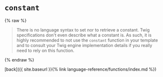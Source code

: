 `constant`
==========

{% raw %}

> There is no language syntax to set nor to retrieve a constant. Twig specifications don't even describe what a constant is. As such, it is highly recommended to not use the `constant` function in your template and to consult your Twig engine implementation details if you really need to rely on this function.

{% endraw %}

[back]({{ site.baseurl }}{% link language-reference/functions/index.md %})
